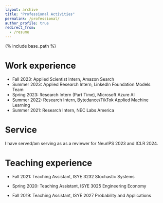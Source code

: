 ```yaml
---
layout: archive
title: "Professional Activities"
permalink: /professional/
author_profile: true
redirect_from:
  - /resume
---
```


{% include base_path %}

Work experience
======
* Fall 2023: Applied Scientist Intern, Amazon Search
* Summer 2023: Applied Research Intern, LinkedIn Foundation Models Team
* Spring 2023: Research Intern (Part Time), Microsoft Azure AI
* Summer 2022: Research Intern, Bytedance/TikTok Applied Machine Learning
* Summer 2021: Research Intern, NEC Labs America

Service
======
I have served/am serving as as a reviewer for NeurIPS 2023 and ICLR 2024.

Teaching experience
======
* Fall 2021: Teaching Assistant, ISYE 3232 Stochastic Systems

* Spring 2020: Teaching Assistant, ISYE 3025 Engineering Economy

* Fall 2019: Teaching Assistant, ISYE 2027 Probability and Applications

